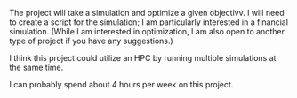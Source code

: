 The project will take a simulation and optimize a given objectivv. I will need to create a script for the simulation; I am particularly interested in a financial simulation. (While I am interested in optimization, I am also open to another type of project if you have any suggestions.)

I think this project could utilize an HPC by running multiple simulations at the same time. 

I can probably spend about 4 hours per week on this project.
